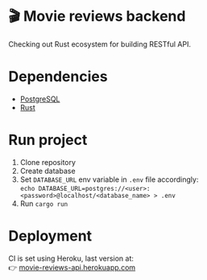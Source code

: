 # :clapper: Movie reviews backend

Checking out Rust ecosystem for building RESTful API.


# Dependencies
- [PostgreSQL](https://www.postgresql.org/)
- [Rust](https://www.rust-lang.org/)


# Run project 
1) Clone repository
2) Create database
3) Set `DATABASE_URL` env variable in `.env` file accordingly:  
`echo DATABASE_URL=postgres://<user>:<password>@localhost/<database_name> > .env`
4) Run `cargo run`

# Deployment
CI is set using Heroku, last version at:  
:point_right: [movie-reviews-api.herokuapp.com](https://movie-reviews-api.herokuapp.com)

